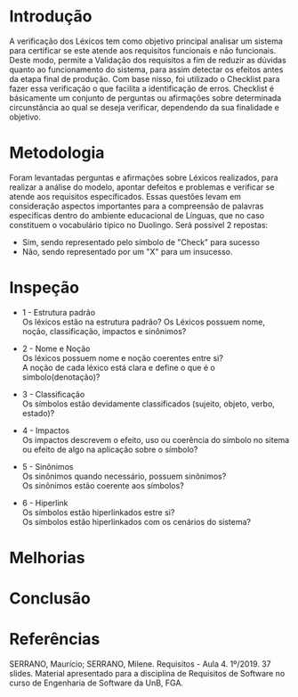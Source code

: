 # Introdução

A verificação dos Léxicos tem como objetivo principal analisar um sistema para certificar se este atende aos requisitos funcionais e não funcionais. Deste modo, permite a Validação dos requisitos a fim de reduzir as dúvidas quanto ao funcionamento do sistema, para assim detectar os efeitos antes da etapa final de produção. 
Com base nisso, foi utilizado o Checklist para fazer essa verificação o que facilita a identificação de erros. 
Checklist é básicamente um conjunto de perguntas ou afirmações sobre determinada circunstância ao qual se deseja verificar, dependendo da sua finalidade e objetivo.

# Metodologia

Foram levantadas perguntas e afirmações sobre Léxicos realizados, para realizar a análise do modelo, apontar defeitos e problemas e verificar se atende aos requisitos específicados. Essas questões levam em consideração aspectos importantes para a compreensão de palavras especifícas dentro do ambiente educacional de Línguas, que no caso constituem o vocabulário típico no Duolingo. Será possível 2 repostas: 
* Sim, sendo representado pelo símbolo de "Check" para sucesso
* Não, sendo representado por um "X" para um insucesso.

# Inspeção

* 1 - Estrutura padrão</br>
Os léxicos estão na estrutura padrão? Os Léxicos possuem nome, noção, classificação, impactos e sinônimos?

* 2 - Nome e Noção</br>
Os léxicos possuem nome e noção coerentes entre si?</br>
A noção de cada léxico está clara e define o que é o simbolo(denotação)?

* 3 - Classificação</br>
Os símbolos estão devidamente classificados (sujeito, objeto, verbo, estado)?

* 4 - Impactos</br>
Os impactos descrevem o efeito, uso ou coerência do símbolo no sitema ou efeito de algo na aplicação sobre o símbolo?

* 5 - Sinônimos</br>
Os sinônimos quando necessário, possuem sinônimos?</br>
Os sinônimos estão coerente aos símbolos?

* 6 - Hiperlink</br>
Os símbolos estão hiperlinkados estre si?</br>
Os símbolos estão hiperlinkados com os cenários do sistema?

# Melhorias

# Conclusão

# Referências

SERRANO, Maurício; SERRANO, Milene. Requisitos - Aula 4. 1º/2019. 37 slides. Material apresentado para a disciplina de Requisitos de Software no curso de Engenharia de Software da UnB, FGA.